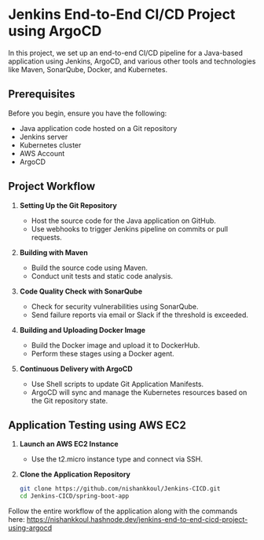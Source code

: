 # Jenkins End-to-End CI/CD Project using ArgoCD

In this project, we set up an end-to-end CI/CD pipeline for a Java-based application using Jenkins, ArgoCD, and various other tools and technologies like Maven, SonarQube, Docker, and Kubernetes.

## Prerequisites

Before you begin, ensure you have the following:
- Java application code hosted on a Git repository
- Jenkins server
- Kubernetes cluster
- AWS Account
- ArgoCD

## Project Workflow

1. **Setting Up the Git Repository**
   - Host the source code for the Java application on GitHub.
   - Use webhooks to trigger Jenkins pipeline on commits or pull requests.

2. **Building with Maven**
   - Build the source code using Maven.
   - Conduct unit tests and static code analysis.

3. **Code Quality Check with SonarQube**
   - Check for security vulnerabilities using SonarQube.
   - Send failure reports via email or Slack if the threshold is exceeded.

4. **Building and Uploading Docker Image**
   - Build the Docker image and upload it to DockerHub.
   - Perform these stages using a Docker agent.

5. **Continuous Delivery with ArgoCD**
   - Use Shell scripts to update Git Application Manifests.
   - ArgoCD will sync and manage the Kubernetes resources based on the Git repository state.

## Application Testing using AWS EC2

1. **Launch an AWS EC2 Instance**
   - Use the t2.micro instance type and connect via SSH.

2. **Clone the Application Repository**
   ```bash
   git clone https://github.com/nishankkoul/Jenkins-CICD.git
   cd Jenkins-CICD/spring-boot-app

Follow the entire workflow of the application along with the commands here: https://nishankkoul.hashnode.dev/jenkins-end-to-end-cicd-project-using-argocd

